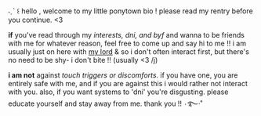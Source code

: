 ˗ˏˋ ꒰ hello , welcome to my little ponytown bio !
please read my rentry before you continue. <3

<b>if</b> you've read through my <i>interests, dni, and byf</i> and wanna to be friends with me for whatever reason, feel free to come up and say hi to me !! i am usually just on here with <a href="https://github.com/draugrism">my lord</a> & so i don't often interact first, but there's no need to be shy- i don't bite !! (usually <3 /j)

<b>i am not</b> against <i>touch triggers or discomforts.</i> if you have one, you are entirely safe with me, and if you are against this i would rather not interact with you. also, if you want systems to 'dni' you're disgusting. please educate yourself and stay away from me. thank you !! ۰࿐·˚
